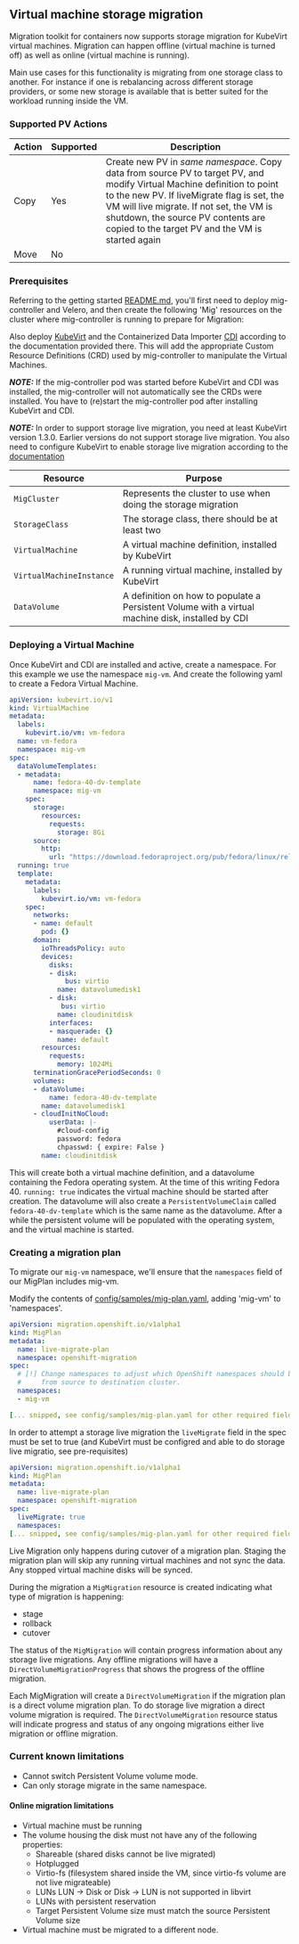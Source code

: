 ## Virtual machine storage migration

Migration toolkit for containers now supports storage migration for KubeVirt virtual machines. Migration can happen offline (virtual machine is turned off) as well as online (virtual machine is running).

Main use cases for this functionality is migrating from one storage class to another. For instance if one is rebalancing across different storage providers, or some new storage is available that is better suited for the workload running inside the VM.

### Supported PV Actions

| Action | Supported | Description |
|-----------|------------|-------------|
| Copy | Yes | Create new PV in *same namespace*. Copy data from source PV to target PV, and modify Virtual Machine definition to point to the new PV. If liveMigrate flag is set, the VM will live migrate. If not set, the VM is shutdown, the source PV contents are copied to the target PV and the VM is started again |
| Move | No  | |

### Prerequisites

Referring to the getting started [README.md](https://github.com/konveyor/mig-controller/blob/master/README.md), you'll first need to deploy mig-controller and Velero, and then create the following 'Mig' resources on the cluster where mig-controller is running to prepare for Migration:

Also deploy [KubeVirt](https://github.com/kubevirt/kubevirt/) and the Containerized Data Importer [CDI](https://github.com/kubevirt/containerized-data-importer/?tab=readme-ov-file#deploy-it) according to the documentation provided there. This will add the appropriate Custom Resource Definitions (CRD) used by mig-controller to manipulate the Virtual Machines.

**_NOTE:_** If the mig-controller pod was started before KubeVirt and CDI was installed, the mig-controller will not automatically see the CRDs were installed. You have to (re)start the mig-controller pod after installing KubeVirt and CDI.

**_NOTE:_** In order to support storage live migration, you need at least KubeVirt version 1.3.0. Earlier versions do not support storage live migration. You also need to configure KubeVirt to enable storage live migration according to the [documentation](https://kubevirt.io/user-guide/storage/volume_migration/)

|Resource|Purpose|
|---|---|
|`MigCluster`|Represents the cluster to use when doing the storage migration|
|`StorageClass`|The storage class, there should be at least two|
|`VirtualMachine`|A virtual machine definition, installed by KubeVirt|
|`VirtualMachineInstance`|A running virtual machine, installed by KubeVirt|
|`DataVolume`|A definition on how to populate a Persistent Volume with a virtual machine disk, installed by CDI|


### Deploying a Virtual Machine

Once KubeVirt and CDI are installed and active, create a namespace. For this example we use the namespace `mig-vm`. And create the following yaml to create a Fedora Virtual Machine.

```yaml
apiVersion: kubevirt.io/v1
kind: VirtualMachine
metadata:
  labels:
    kubevirt.io/vm: vm-fedora
  name: vm-fedora
  namespace: mig-vm
spec:
  dataVolumeTemplates:
  - metadata:
      name: fedora-40-dv-template
      namespace: mig-vm
    spec:
      storage:
        resources:
          requests:
            storage: 8Gi
      source:
        http:
          url: "https://download.fedoraproject.org/pub/fedora/linux/releases/40/Cloud/x86_64/images/Fedora-Cloud-Base-AmazonEC2.x86_64-40-1.14.raw.xz"
  running: true
  template:
    metadata:
      labels:
        kubevirt.io/vm: vm-fedora
    spec:
      networks:
      - name: default
        pod: {}
      domain:
        ioThreadsPolicy: auto
        devices:
          disks:
          - disk:
              bus: virtio
            name: datavolumedisk1
          - disk:
             bus: virtio
            name: cloudinitdisk
          interfaces:
          - masquerade: {}
            name: default
        resources:
          requests:
            memory: 1024Mi
      terminationGracePeriodSeconds: 0
      volumes:
      - dataVolume:
          name: fedora-40-dv-template
        name: datavolumedisk1
      - cloudInitNoCloud:
          userData: |-
            #cloud-config
            password: fedora
            chpasswd: { expire: False }
        name: cloudinitdisk
```

This will create both a virtual machine definition, and a datavolume containing the Fedora operating system. At the time of this writing Fedora 40. `running: true` indicates the virtual machine should be started after creation. The datavolume will also create a `PersistentVolumeClaim` called `fedora-40-dv-template` which is the same name as the datavolume. After a while the persistent volume will be populated with the operating system, and the virtual machine is started.

### Creating a migration plan
To migrate our `mig-vm` namespace, we'll ensure that the `namespaces` field of our MigPlan includes mig-vm. 

Modify the contents of [config/samples/mig-plan.yaml](https://github.com/konveyor/mig-controller/blob/master/config/samples/mig-plan.yaml), adding 'mig-vm' to 'namespaces'.

```yaml
apiVersion: migration.openshift.io/v1alpha1
kind: MigPlan
metadata:
  name: live-migrate-plan
  namespace: openshift-migration
spec:
  # [!] Change namespaces to adjust which OpenShift namespaces should be migrated 
  #     from source to destination cluster.
  namespaces:
  - mig-vm

[... snipped, see config/samples/mig-plan.yaml for other required fields ...]
```

In order to attempt a storage live migration the `liveMigrate` field in the spec must be set to true (and KubeVirt must be configred and able to do storage live migratio, see pre-requisites)

```yaml
apiVersion: migration.openshift.io/v1alpha1
kind: MigPlan
metadata:
  name: live-migrate-plan
  namespace: openshift-migration
spec:
  liveMigrate: true
  namespaces:
[... snipped, see config/samples/mig-plan.yaml for other required fields ...]
```

Live Migration only happens during cutover of a migration plan. Staging the migration plan will skip any running virtual machines and not sync the data. Any stopped virtual machine disks will be synced.

During the migration a `MigMigration` resource is created indicating what type of migration is happening:

* stage
* rollback
* cutover

The status of the `MigMigration` will contain progress information about any storage live migrations. Any offline migrations will have a `DirectVolumeMigrationProgress` that shows the progress of the offline migration.

Each MigMigration will create a `DirectVolumeMigration` if the migration plan is a direct volume migration plan. To do storage live migration a direct volume migration is required. The `DirectVolumeMigration` resource status will indicate progress and status of any ongoing migrations either live migration or offline migration.

### Current known limitations
* Cannot switch Persistent Volume volume mode.
* Can only storage migrate in the same namespace.

#### Online migration limitations
* Virtual machine must be running
* The volume housing the disk must not have any of the following properties:
  * Shareable (shared disks cannot be live migrated)
  * Hotplugged 
  * Virtio-fs (filesystem shared inside the VM, since virtio-fs volume are not live migrateable)
  * LUNs LUN -> Disk or Disk -> LUN is not supported in libvirt
  * LUNs with persistent reservation
  * Target Persistent Volume size must match the source Persistent Volume size
* Virtual machine must be migrated to a different node.